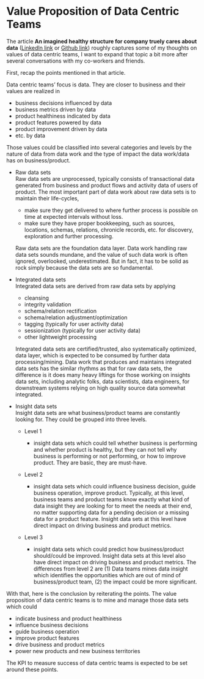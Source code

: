 # Value Proposition of Data Centric Teams

The article **An imagined healthy structure for company truely cares about data** 
([LinkedIn link](https://www.linkedin.com/posts/stanley-xu-06871814_an-imagined-healthy-structure-for-company-activity-6595825115664125952-Y_M2) 
or [Github link](https://aftersound.github.io/thoughts/data-organization-in-imagination)) roughly captures some of my 
thoughts on values of data centric teams, I want to expand that topic a bit more after several conversations with my 
co-workers and friends.

First, recap the points mentioned in that article.

Data centric teams’ focus is data. They are closer to business and their values are realized in
- business decisions influenced by data
- business metrics driven by data
- product healthiness indicated by data
- product features powered by data
- product improvement driven by data
- etc. by data

Those values could be classified into several categories and levels by the nature of data from data work and the type of
 impact the data work/data has on business/product.
 
- Raw data sets  
Raw data sets are unprocessed, typically consists of transactional data generated from business and product flows and 
activity data of users of product.  The most important part of data work about raw data sets is to maintain their 
life-cycles, 
  - make sure they get delivered to where further process is possible on time at expected intervals 
  without loss.
  - make sure they have proper bookkeeping, such as sources, locations, schemas, relations, chronicle 
  records, etc. for discovery, exploration and further processing.  

  Raw data sets are the foundation data layer. Data work handling raw data sets sounds mundane, and the value of such 
  data work is often ignored, overlooked, underestimated. But in fact, it has to be solid as rock simply because the 
  data sets are so fundamental.

- Integrated data sets  
Integrated data sets are derived from raw data sets by applying
  - cleansing
  - integrity validation
  - schema/relation rectification
  - schema/relation adjustment/optimization
  - tagging (typically for user activity data)
  - sessionization (typically for user activity data)
  - other lightweight processing

  Integrated data sets are certified/trusted, also systematically optimized, data layer, which is expected to be 
  consumed by further data processing/mining. Data work that produces and maintains integrated data sets has the 
  similar rhythms as that for raw data sets, the difference is it does many heavy liftings for those working on insights 
  data sets, including analytic folks, data scientists, data engineers, for downstream systems relying on high quality 
  source data somewhat integrated.

- Insight data sets  
Insight data sets are what business/product teams are constantly looking for. They could be grouped into three levels.
  - Level 1
    - insight data sets which could tell whether business is performing and whether product is healthy, but they can 
    not tell why business is performing or not performing, or how to improve product. They are basic, they are must-have.
    
  - Level 2
    - insight data sets which could influence business decision, guide business operation, improve product. Typically, 
    at this level, business teams and product teams know exactly what kind of data insight they are looking for to meet 
    the needs at their end, no matter supporting data for a pending decision or a missing data for a product feature. 
    Insight data sets at this level have direct impact on driving business and product metrics.
  
  - Level 3
    - insight data sets which could predict how business/product should/could be improved. Insight data sets at this 
    level also have direct impact on driving business and product metrics. The differences from level 2 are (1) Data 
    teams mines data insight which identifies the opportunities which are out of mind of business/product team, (2) 
    the impact could be more significant.

With that, here is the conclusion by reiterating the points. The value proposition of data centric teams is to mine and 
manage those data sets which could  

- indicate business and product healthiness
- influence business decisions
- guide business operation
- improve product features
- drive business and product metrics
- power new products and new business territories

The KPI to measure success of data centric teams is expected to be set around these points.
